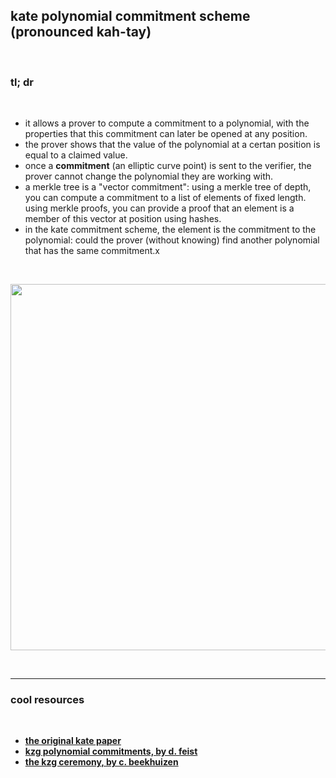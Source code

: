 ## kate polynomial commitment scheme (pronounced kah-tay)

<br>

### tl; dr

<br>

* it allows a prover to compute a commitment to a polynomial, with the properties that this commitment can later be opened at any position.
* the prover shows that the value of the polynomial at a certan position is equal to a claimed value.
* once a **commitment** (an elliptic curve point) is sent to the verifier, the prover cannot change the polynomial they are working with.
* a merkle tree is a "vector commitment": using a merkle tree of depth, you can compute a commitment to a list of elements of fixed length. using merkle proofs, you can provide a proof that an element is a member of this vector at position using hashes.
* in the kate commitment scheme, the element is the commitment to the polynomial: could the prover (without knowing) find another polynomial that has the same commitment.x

<br>

<p align="center">
<img width="586" src="https://user-images.githubusercontent.com/1130416/234472661-000ccabb-2bce-4e16-8a51-f599c04b643d.png">
</p>

<br>

----

### cool resources

<br>

* **[the original kate paper](https://www.iacr.org/archive/asiacrypt2010/6477178/6477178.pdf)**
* **[kzg polynomial commitments, by d. feist](https://dankradfeist.de/ethereum/2020/06/16/kate-polynomial-commitments.html)**
* **[the kzg ceremony, by c. beekhuizen](https://archive.devcon.org/archive/watch/6/the-kzg-ceremony-or-how-i-learnt-to-stop-worrying-and-love-trusted-setups/?tab=YouTube)**
